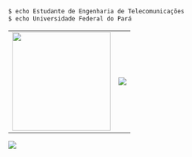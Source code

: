 ``` bash
$ echo Estudante de Engenharia de Telecomunicações
$ echo Universidade Federal do Pará
```
<table>
  <tr>
    <td width="1">
     <img width="200" src="https://media1.giphy.com/media/JsOtiSbaxyFZ3KTrZ2/giphy.gif"/>
  </td>
  <td>
     <img src="https://stats-biel-code.vercel.app/api/top-langs/?username=gabrielfariasnunes&size=400&hide_progress=false&locale=pt-BR"/>
  </td>
  </tr>
</table>
<section>
  <img src="https://stats-biel-code.vercel.app/api?username=gabrielfariasnunes&show_icons=true&locale=pt-BR"/>
</section>



